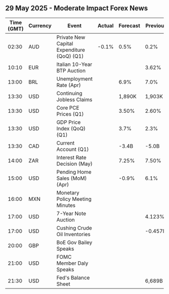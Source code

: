 ## 29 May 2025 - Moderate Impact Forex News

| Time (GMT) | Currency | Event | Actual | Forecast | Previous |
|------|----------|-------|--------|----------|----------|
| 02:30 | AUD | Private New Capital Expenditure (QoQ) (Q1) | -0.1% | 0.5% | 0.2% |
| 10:10 | EUR | Italian 10-Year BTP Auction |  |  | 3.62% |
| 13:00 | BRL | Unemployment Rate (Apr) |  | 6.9% | 7.0% |
| 13:30 | USD | Continuing Jobless Claims |  | 1,890K | 1,903K |
| 13:30 | USD | Core PCE Prices (Q1) |  | 3.50% | 2.60% |
| 13:30 | USD | GDP Price Index (QoQ) (Q1) |  | 3.7% | 2.3% |
| 13:30 | CAD | Current Account (Q1) |  | -3.4B | -5.0B |
| 14:00 | ZAR | Interest Rate Decision (May) |  | 7.25% | 7.50% |
| 15:00 | USD | Pending Home Sales (MoM) (Apr) |  | -0.9% | 6.1% |
| 16:00 | MXN | Monetary Policy Meeting Minutes |  |  |  |
| 17:00 | USD | 7-Year Note Auction |  |  | 4.123% |
| 17:00 | USD | Cushing Crude Oil Inventories |  |  | -0.457M |
| 20:00 | GBP | BoE Gov Bailey Speaks |  |  |  |
| 21:00 | USD | FOMC Member Daly Speaks |  |  |  |
| 21:30 | USD | Fed's Balance Sheet |  |  | 6,689B |
